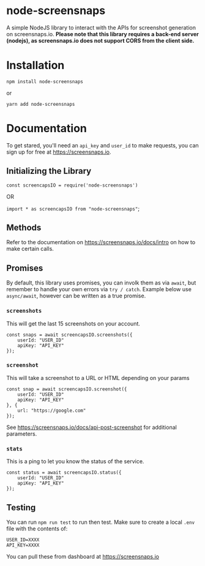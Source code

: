 # node-screensnaps

A simple NodeJS library to interact with the APIs for screenshot generation on screensnaps.io. **Please note that this library requires a back-end server (nodejs), as screensnaps.io does not support CORS from the client side.**

# Installation

`npm install node-screensnaps`

or

`yarn add node-screensnaps`

# Documentation

To get stared, you'll need an `api_key` and `user_id` to make requests, you can sign up for free at https://screensnaps.io.

## Initializing the Library

`const screencapsIO = require('node-screensnaps')`

OR

`import * as screencapsIO from "node-screensnaps"`;

## Methods

Refer to the documentation on https://screensnaps.io/docs/intro on how to make certain calls.

## Promises

By default, this library uses promises, you can involk them as via `await`, but remember to handle your own errors via `try / catch`. Example below use `async/await`, however can be written as a true promise.

### `screenshots`

This will get the last 15 screenshots on your account.

```
const snaps = await screencapsIO.screenshots({
    userId: "USER_ID"
    apiKey: "API_KEY"
});
```

### `screenshot`

This will take a screenshot to a URL or HTML depending on your params

```
const snap = await screencapsIO.screenshot({
    userId: "USER_ID"
    apiKey: "API_KEY"
}, {
    url: "https://google.com"
});
```

See https://screensnaps.io/docs/api-post-screenshot for additional parameters.

### `stats`

This is a ping to let you know the status of the service.

```
const status = await screencapsIO.status({
    userId: "USER_ID"
    apiKey: "API_KEY"
});
```

## Testing

You can run `npm run test` to run then test. Make sure to create a local `.env` file with the contents of:

```
USER_ID=XXXX
API_KEY=XXXX
```

You can pull these from dashboard at https://screensnaps.io
